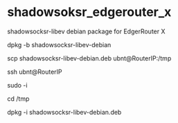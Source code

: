 # shadowsoksr_edgerouter_x
shadowsocksr-libev debian package for EdgerRouter X

dpkg -b shadowsocksr-libev-debian

scp shadowsocksr-libev-debian.deb ubnt@RouterIP:/tmp

ssh ubnt@RouterIP

sudo -i

cd /tmp

dpkg -i shadowsocksr-libev-debian.deb
